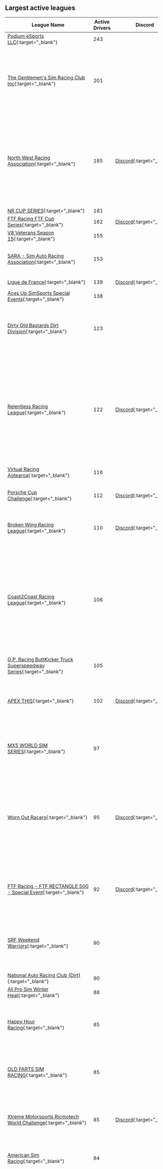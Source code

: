 ## Largest active leagues

| League Name | Active Drivers | Discord | About |
|------------------------------------------------------------------------------------------------------------------------------------------------|--------------|-------------------------------------------------------------------|--------------------------------------------------------------------------------------------------------------------------------------------------------------------------------------------------------------------------------------------------------------------------------------------------------------------------------------------------------------------------------------------------------------------------------------------------------------------------------------------------------------------------------------------------------------------------------------------------------------------------------------------------------------------------------------------------------------------------------------------------------------------------------------------------------------------------------------------------------------------------------------------------------------------------------------------------------------------------------------------------------------------------------------------|
|[Podium eSports LLC](https://members.iracing.com/membersite/member/LeagueView.do?league=8341){:target="_blank"} |243 | |Official Home of Podium eSports LLC\. |
|[The Gentlemen's Sim Racing Club Inc](https://members.iracing.com/membersite/member/LeagueView.do?league=3143){:target="_blank"} |201 | |Welcome to the Gentlemen's Sim Racing Club\! We are a club filled with racers of all abilities in a range of different cars and racing formats\. Based on the iRacing platform, our league features 13 championships and many weekend special events and hosted fun races\. With 3 nights of broadcast racing and over 450 paid members, you are always in luck when trying to find a race\.   You can apply for a membership online and be racing with us in no time\! Membership costs are as low as $10 a season\.   Please don't hesitate to contact us with any questions you may have, and join our Facebook group\. |
|[North West Racing Association](https://members.iracing.com/membersite/member/LeagueView.do?league=9147){:target="_blank"} |185 |[Discord](https://discord.gg/KPXaDe4aDq){:target="_blank"} |SERIES ANNOUNCEMENT \#1   SUPER LATE MODELS   SUPER LATE MODEL FULL INFO:  📅 : Mondays  🕤 : 10:00pmEST  🏎️ : Super Late Model  🔧 : Open Setups  💵 : $25  🎥 : Ultimate Dirt Tv    SERIES ANNOUNCEMENT \#2   BIG BLOCK MODIFIEDS   BIG BLOCK MODIFIEDS FULL INFO  📅 : Tuesday's  🕤 : 10:00pmEST  🏎️ : Big Block Modified  🔧: Open Setup  💵 : $20  🎥 : OSR Network    SERIES ANNOUNCEMENT \#3   LATE NIGHT PRO LATE MODELS FULL INFO:  📅: Wednesdays  🕤: 11:00pmEST  🏎️: Pro Late Model  🔧: Fixed Setup  💵: $15  🎥 : Ultimate Dirt Tv    SERIES ANNOUNCEMENT \#4   FIXED DIRT STREET STOCKS FULL INFO:  📅: Thursdays  🕤: 10:00pmEST  🏎️: Dirt Street Stock  🔧: Fixed  💵: $10  🎥 : OSR Network |
|[NR CUP SERIES](https://members.iracing.com/membersite/member/LeagueView.do?league=9427){:target="_blank"} |181 | | |
|[FTF Racing FTF Cup Series](https://members.iracing.com/membersite/member/LeagueView.do?league=2709){:target="_blank"} |162 |[Discord](https://discord.gg/JDNPMvK){:target="_blank"} |FTF Cup Series |
|[V8 Veterans Season 15](https://members.iracing.com/membersite/member/LeagueView.do?league=6455){:target="_blank"} |155 | |Best Over 40's in Australia battle it out in V8 Supercars\! \- Season 15 |
|[SARA \- Sim Auto Racing Association](https://members.iracing.com/membersite/member/LeagueView.do?league=1080){:target="_blank"} |153 | |Tuesdays:  9:30 PM / 10:30 PM \- Dirt Night \(Fixed setup 358 Mods & 410 Wings\)   Wednesdays:  9:30 PM \- Contender Series \(Open setup Late Model Stock Cars\)   Thursdays:  9:30 PM \- Super Series \- Invite Only \(Open setup Late Model Stock Cars\)   All times Eastern\. |
|[Ligue de France](https://members.iracing.com/membersite/member/LeagueView.do?league=10433){:target="_blank"} |139 |[Discord](https://discord.gg/TTVMyaz){:target="_blank"} |Compétition de la LdF, qualificative pour la Coupe de France |
|[Aces Up SimSports Special Events](https://members.iracing.com/membersite/member/LeagueView.do?league=10010){:target="_blank"} |138 | |This will be a league specifically for hosting special events\. Initially will be mainly Dirt Sprint Car events\. |
|[Dirty Old Bastards Dirt Division](https://members.iracing.com/membersite/member/LeagueView.do?league=1898){:target="_blank"} |123 | |Close, clean and intense dirt racing\!   General Manager/Owner: Chris Roberts  League Admin: Tyler Henselman  League Admin: Alan Simerl  League Admin: Jonathan Lohe  League Admin: Aaron Shaffer  League Admin: Tyson Landis  League Admin: Mark Smith  League Admin: Brad Faria   Danlisa league page: http://danlisa\.com/scoring/league\_series\.php?league\_id\=1403 |
|[Relentless Racing League](https://members.iracing.com/membersite/member/LeagueView.do?league=9238){:target="_blank"} |122 |[Discord](https://discord.gg/kRgpkFDnFP){:target="_blank"} |Welcome to Relentless Racing League   Relentless Racing League \(RRL\) is a progression\-based league focused on NASCAR Asphalt ovals with a very tight team environment\.   Progression:  All new drivers will start out in our ARCA series and progress from there\.  ARCA/Trucks\-\>Xfinity\-\>Cup   Progression Eligibility:  Drivers are eligible to move up once they have completed 50% of the race in the current series that they are racing\. Being pulled up is based on team owner/teams looking to fill out their roster in the series\.   Race Times:  ARCA \- 26\-week series  Thursdays \- Lobby opens at 8:00 PM EST  \-55 minutes of practice  \-5 minutes qualifying, 2 Laps  \- Green flag drops at 9:00 PM EST  Trucks \- 26\-week series \- With Playoffs  Tuesdays \- Same time slots as Above  Xfinity \- 26\-week series \- With Playoffs  Mondays \- Same time slots as Above  Cup \- 26\-week series \- With Playoffs  Fridays \- Same time slots as Above   RRL also host a variety of exhibition series\. These |
|[Virtual Racing Aotearoa](https://members.iracing.com/membersite/member/LeagueView.do?league=3670){:target="_blank"} |116 | | |
|[Porsche Cup Challenge](https://members.iracing.com/membersite/member/LeagueView.do?league=8258){:target="_blank"} |112 |[Discord](https://discord.gg/WJe48DBje5){:target="_blank"} |We aim to be the pinnacle of Porsche Cup racing for drivers of all skill levels\. Our league offers an inclusive environment for everyone, with a challenge suitable for all regardless of pace, and a platform that encourages growth as a driver\. |
|[Broken Wing Racing League](https://members.iracing.com/membersite/member/LeagueView.do?league=8158){:target="_blank"} |110 |[Discord](https://discord.gg/cU7AECjnXZ){:target="_blank"} |BWRL is a NA\-Based, community\-focused racing league for drivers of all skill categories\. Whether you're a newer driver, or going for record times, you are all welcome\.   Currently fielding an F4 Championship on Tuesday evenings\. |
|[Coast2Coast Racing League](https://members.iracing.com/membersite/member/LeagueView.do?league=3418){:target="_blank"} |106 | |Welcome to Coast2Coast Racing Leagues   We are a group that are passionate about racing and strive to provide a well\-managed, adrenalin pumping, wheel\-to\-wheel racing experience with high standards of race\-craft, clean racing and drivers that show respect to their fellow competitors with an emphasis on camaraderie and a community environment\. Members know that they are a part of something bigger than just the on\-track experience\.   We are a community based league\. A large proportion of our drivers are actively involved in the league, from Executive, Review Committee, Admining Races, Advisory committees and many other volunteer activities\. We also run Charity Races every season and have raised over $21,000 for organizations such as the Steve King Foundation and various Veteran's Charities\.  While we have live Admins managing every Race, races are reviewed and penalties assigned by a Volunteer Review Committee\. |
|[O\.P\. Racing ButtKicker Truck Superspeedway Series](https://members.iracing.com/membersite/member/LeagueView.do?league=2811){:target="_blank"} |105 | | |
|[APEX THIS](https://members.iracing.com/membersite/member/LeagueView.do?league=3265){:target="_blank"} |102 |[Discord](https://discord.gg/rs35WWCkFv){:target="_blank"} |Road Racing at its finest\! https://apexthis\.racing  As one of the fastest growing iRacing road racing leagues, we know how to have a good time\. We have GT races for all skill levels, from beginner to alien\. While we take our racing seriously, we don't take ourselves too seriously\. We like good close racing with some healthy banter and taunting tossed in\. No wreckers, bitching or moaning\. Join us and enjoy racing again\! |
|[MX5 WORLD SIM SERIES](https://members.iracing.com/membersite/member/LeagueView.do?league=3259){:target="_blank"} |97 | |10 GRAND PRIX, 1 WORLD FINAL, 1 CHAMPION   MX5WORLDSIMSERIES@GMAIL\.COM   DIVISION BASED RACING   RACES BROADCASTED LIVE AT THE GLOBAL SIMRACING CHANNEL   SOCIALS:  WWW\.FACEBOOK\.COM/MX5WORLDSIMSERIES  INSTAGRAM: @MX5WORLDSIMSERIES  EMAIL: MX5WORLDSIMSERIES@GMAIL\.COM |
|[Worn Out Racers](https://members.iracing.com/membersite/member/LeagueView.do?league=652){:target="_blank"} |95 |[Discord](https://discord.gg/EtkgGq35Ws){:target="_blank"} |\(40 & Over League\) We are a group, of mostly older gentlemen, that enjoy racing\.   We are looking for other racers over 40 that enjoy racing without all the drama and name calling of normal iRacing\.   We race 8pm eastern time   The Car/Track combos change often from season to season\.   Sundays CAROLINA SIM WORKS SUNDAY SHOWDOWN  Mondays BEEF JERKY UNLIMITED SERIES  Tuesdays Handicap Road Racing Various car/tracks\.  Wednesday Humpday Hijinx Road Racing with Points  Thursdays Ninja Botanicals Road Racing  Friday Legacy Racing Xfinity cars, Cup, 87 cars, Tour Mods, Silver Crowns, SLM @ various tracks  Saturdays Handicap Road Racing Various car/tracks\.   All races are fixed setup races when there is a setup for the track except Handicap where we all share setups\. |
|[FTF Racing \- FTF RECTANGLE 500 \- Special Event](https://members.iracing.com/membersite/member/LeagueView.do?league=5973){:target="_blank"} |92 |[Discord](https://discord.gg/JDNPMvK){:target="_blank"} |RACE Date \- Friday, December 30th, 2022   Time \- 8:30 PM ET  Track \- Indianapolis Motor Speedway \(Open Wheel Oval\)  Car: Dallara IR\-18   Tuesday, December 27th, 2022 \- Qualifying Day \(7:00 pm ET \- 11:00 pm ET\)  Wednesday, December 28th, 2022 \- Bump Day \(8:00 pm ET\)   Main Session Times & Sim Times :  Sim Date \- 5/29/22 1x time  8:00 PM ET \- Practice \(0:30\)  8:30 PM ET \- Race \(200 Laps\) |
|[SRF Weekend Warriors](https://members.iracing.com/membersite/member/LeagueView.do?league=1566){:target="_blank"} |90 | |&\#8220; A gathering to honor the tradition of the true weekend racer \(warrior\), which gave birth to this car; the SCCA Spec Racer and Spec Racer Ford; its ongoing success is truely what this is about\.  The SRF Weekend Warrior events will be abit social, helpful, and with a friendly competitive atmosphere\. We encourage sharing setups, and helping others progress in their online racing careers\.  This is still a work in progress and will evolve as we move forward &\#8221; |
|[National Auto Racing Club \(Dirt\)](https://members.iracing.com/membersite/member/LeagueView.do?league=4490){:target="_blank"} |90 | |CURRENT DIVISIONS  Wing Sprint Cars, Non\-Wing Sprint Cars, BB Modifieds, and Midgets every week\. |
|[All Pro Sim Winter Heat](https://members.iracing.com/membersite/member/LeagueView.do?league=9161){:target="_blank"} |88 | |10 Week Winter Series Using the Limited Late Model |
|[Happy Hour Racing](https://members.iracing.com/membersite/member/LeagueView.do?league=8318){:target="_blank"} |85 | |Happy Hour Racing is an inclusive community that enjoys racing for fun and having a good time\. We don't take ourselves too seriously and winning at all costs is never the goal\.   Multiple types of racing are offered throughout the week\. So there is a little something for everyone\. We welcome new drivers wanting to learn or try out different forms of racing in a no pressure atmosphere\.   We are your one stop shop for fun and respectful racing\. |
|[OLD FARTS SIM RACING](https://members.iracing.com/membersite/member/LeagueView.do?league=314){:target="_blank"} |85 | |Our Mission is to embrace the most competitive online Internet racing possible\. Our league agrees and adheres to all references listed in the iRacing sporting codes\.   Our first objective is to help and promote all drivers to receive their highest level of driving skills, in order to advance our league to its highest competitive level\. All this, while having fun, and making a few good friends along the way\. |
|[Xtreme Motorsports Ricmotech World Challenge](https://members.iracing.com/membersite/member/LeagueView.do?league=2648){:target="_blank"} |85 |[Discord](https://discord.gg/kctTAzF8vR){:target="_blank"} |WORLD CHALLENGE RETURN JAN 2023 WITH GTP and GT3\. \*\*\* You must register through our web page not here\. \*\*\*   EVENTS ARE HELD EVERY OTHER MONDAY WITH ALL EVENTS COVERED BY APEX RACING TV   Welcome to the Xtrememotorsports Ricmotech World Challenge\.   CLASSES  GT3 CLASS PRO/AM  GTP   For more information visit our website @ https://www\.xmsracing\.com/wcseries |
|[American Sim Racing](https://members.iracing.com/membersite/member/LeagueView.do?league=18){:target="_blank"} |84 | |Tuesday Night: Trucks  Wednesday Night: ARCA Menards Series  Thursday Night: TBA  Practice at 8:30pm, Qual at 9:00pm, Race at 9:10pm  All FIXED Setups, Realistic Weather, Auto Generated Track |
|[60PLUS Racing Adventures](https://members.iracing.com/membersite/member/LeagueView.do?league=2022){:target="_blank"} |84 | |An iRacing league offering first class competition in a friendly, respectful environment\.   Drivers who will be age 60 or older prior to December 2021, are eligible to join\.   Our road championship features the \*\*\* Pro 2000 PM\-18 with fixed setups\. We race this series on Wednesdays, running 24 races during each 12 week season\.   Our oval championship features the 3 Monster Energy Cup Cars with fixed setups\. We race this series on Tuesdays, running 12 races during each 12 week season\.    For more information: https://marco1294\.wixsite\.com/60plus/aboutus |
|[DE\-AT\-CH Club Liga](https://members.iracing.com/membersite/member/LeagueView.do?league=2432){:target="_blank"} |82 | |DE\-AT\-CH Club Members only league |
|[RPM European GT3 Series](https://members.iracing.com/membersite/member/LeagueView.do?league=7826){:target="_blank"} |82 |[Discord](https://discord.gg/ha3VuNVXNn){:target="_blank"} |Welcome to the RPM European GT3 Series\.   We are not looking to reinvent the wheel here we are just looking to provide clean fair racing for like minded people no matter which end of the field you find yourself\.   For more details or to join head to our discord \- https://discord\.gg/ha3VuNVXNn |
|[West Coast Racing](https://members.iracing.com/membersite/member/LeagueView.do?league=8093){:target="_blank"} |81 |[Discord](https://discord.gg/DRpN6czqqA){:target="_blank"} |Open to Class D and above\. Tuesday LMP3 / GT4 Multiclass, Thursday GT3 cars, and Saturday F3 |
|[ARL Prototype Championship](https://members.iracing.com/membersite/member/LeagueView.do?league=6332){:target="_blank"} |80 | | |
|[PCA S10 \- Entry Class](https://members.iracing.com/membersite/member/LeagueView.do?league=7358){:target="_blank"} |80 | |Starter league for PCA Sim Racing |
|[Old Bastards Racing League](https://members.iracing.com/membersite/member/LeagueView.do?league=2293){:target="_blank"} |77 | |The Old Bastards Racing League is continuing the traditions established by the Old Bastards founding members Mark &\#8220;Smitty&\#8221; Smith & Steve &\#8220;Sgt Major&\#8221; Raft back on 7/22/2013\.   We have our good and bad races from time to time and I wanted to take the time and just send thanks to all of you for making the Old Bastards Racing League what it is\. Without you its members we wouldn't even have a league\. It is my honor to have help lead the league for the past 2 years \(Established 7/22/2013\) and to shape and build the league into what it is today\. I look forward with all of your help, to keep improving the Old Bastards Racing League as we go forward   The Old Bastards Racing League prides itself on close, clean racing with an emphasis on quality race\-craft and the camaraderie of friends\.   When Applying To The League You Will Have Seven Days To Respond To The League Application That Will Be Sent To your iRacing Message Box\. |
|[FSS eSports iRacing Series](https://members.iracing.com/membersite/member/LeagueView.do?league=8845){:target="_blank"} |76 |[Discord](https://discord.gg/HgePSbFr87){:target="_blank"} |Full Send Sims builds custom sim racing rigs and offers trackside simulation and event rentals in the Southeast region of the USA\. The FSS eSports League has been created to help foster clean racing and support training in areas such as car control, race\-craft, race adjudication and corner working\. FSS will monitor the league races and provide driver feedback utilizing the corner marshall adjutication and offering driver educational programs via the FSS Racing 101 season\. Our goal is to allow drivers of all experience levels to race together on an enjoyable platform\.   See you on track\!\! |
|[Triple Bypass](https://members.iracing.com/membersite/member/LeagueView.do?league=9479){:target="_blank"} |75 | |Triple Bypass Racing League \- NASCAR \- Free League   Sunday \- NextGen Cup Series  Tuesday \- 87 Legends Series  Wednesday \- King of the Hill  Thursday \- ARCA Series   Practice opens @ 8:30PM EST/EDT  Qualifying @ 9:00PM EST/EDT |
|[CORE Racing](https://members.iracing.com/membersite/member/LeagueView.do?league=3500){:target="_blank"} |74 |[Discord](https://discord.gg/vT3gqq){:target="_blank"} |A league unlike any other you will find on iRacing\. Ultimately this league is dedicated to those that love to have fun and race hard but clean\. Apply now and let the fun begin\!\!\!   League discord is https://discord\.gg/vT3gqq  League Twitter is @racing2thecore  League Facebook Group is CORE Racing League  League Website is coreracingleague\.com  League Instagram is core\_racing\_league |
|[iSNF: NextGen Cup Series](https://members.iracing.com/membersite/member/LeagueView.do?league=5875){:target="_blank"} |73 | |LIVE BROADCAST @ 5PM ET Saturdays\. Realistic schemes, numbers, and teams true to NASCAR realism\! Fixed Setups\! |
|[ESR Casual](https://members.iracing.com/membersite/member/LeagueView.do?league=3457){:target="_blank"} |72 |[Discord](https://discord.gg/EgHHYd8){:target="_blank"} |ESR Casual is for every driver that wants to have some fun on a wednesday night\. All cars and classes are being chosen from votes among the participants\. To join the league you must create a racer profile on this website\.   During the Danish Esport Racing Championship Season most activities in ESR Casual \(monday\) are Fixed Ferrari 488 GT3\. Sometimes we change depending what cars that our members would like to drive\.   It's casual and it's all about the fun, practice and getting to know new people\.   Feel free to join our discord channel: https://discord\.gg/EgHHYd8 |
|[SuperCars NZ V8 Championship season 1 2023](https://members.iracing.com/membersite/member/LeagueView.do?league=6569){:target="_blank"} |72 | |nz time zone |
|[JSI racing simsports team](https://members.iracing.com/membersite/member/LeagueView.do?league=5187){:target="_blank"} |71 | |fun dirt and tarmac racing |
|[Aspire Racing Team \- League](https://members.iracing.com/membersite/member/LeagueView.do?league=10173){:target="_blank"} |70 |[Discord](https://discord.gg/7zXf4ACprMbsiteHere){:target="_blank"} |Home of the Aspire Racing Teams Leagues and Series\. |
|[American Muscle Series](https://members.iracing.com/membersite/member/LeagueView.do?league=6810){:target="_blank"} |70 |[Discord](https://discord.gg/kAyHX773UB){:target="_blank"} |Races in the FR500S |
|[Solstice Racing League \- Wednesday Series](https://members.iracing.com/membersite/member/LeagueView.do?league=3730){:target="_blank"} |69 |[Discord](https://discord.gg/sbtGNr4wJx){:target="_blank"} |PLEASE JOIN THE DISCORD BEFORE APPLYING TO THE LEAGUE\. Thank you\.\.\.\.\.\.\.\.\.\.\.\.\.\.\.\.The Wednesday Night Division of Solstice Racing\!   Solstice Racing has been together since 2009, originally racing in NASCAR Racing 2003 Season and moving over to iRacing in 2019, before taking a brief break and coming back in 2022\. |
|[Svenska Eracingligan](https://members.iracing.com/membersite/member/LeagueView.do?league=5826){:target="_blank"} |69 |[Discord](https://discord.gg/P2AgaTWXf5){:target="_blank"} |Svensk Eracing vill ge den växande simulatorracingen i Sverige en plattform att mötas, tävla och växa\. |
|[Williams Gaming Club's FF1600 Fridays](https://members.iracing.com/membersite/member/LeagueView.do?league=10324){:target="_blank"} |69 | |Welcome to WGC's FF1600 Friday\! |
|[ALLTRACK CHALLENGE](https://members.iracing.com/membersite/member/LeagueView.do?league=7561){:target="_blank"} |68 | | |
|[KCERacing](https://members.iracing.com/membersite/member/LeagueView.do?league=7607){:target="_blank"} |68 | |Come join the fun at any or all of our series\. Sunday night NASCAR Fixed Cup series, Monday Night GT3 Series, Tuesday night 87 Series, and Thursday night XFinity Series   Our primary goal is to create a clean racing organization that builds long lasting friendships and promote communication and comradery and has structure, while enjoy the thing we all love most and that racing hard and having fun\.   IF THIS SOUNDS INTERESTING HEAD ON OVER TO https://kceracing\.com/ AND SUBMIT AN APPLICATION\. |
|[Ray ESports Unofficial SCCA Racing League](https://members.iracing.com/membersite/member/LeagueView.do?league=6236){:target="_blank"} |68 | |Picking up where SCCA Esports left off\.  A league of the same SCCA family without the official support \(but blessing of\) of the National Esports program, thus the &\#8220;unofficial SCCA&\#8221; title\. We will strive to maintain the clean, respectful, fun, and competitive racing that SCCA ESports provided and was founded on\. This league will also strive to follow the conduct and principles the SCCA is built on\. |
|[SBG Racing League](https://members.iracing.com/membersite/member/LeagueView.do?league=5575){:target="_blank"} |68 | |Skip Barber, Indycar, Dirt and more for fun |
|[SLIDE JAWB Racing League](https://members.iracing.com/membersite/member/LeagueView.do?league=2894){:target="_blank"} |68 | |Slide Jawb Season 10, MF Racing Designs Xfinity Series  Slide Jawb Season 10 races on Tuesday nights, using the NASCAR Xfinity Series cars\!  We have TONS of different LARGE prizes, as well as professional broadcasts and competitive racing\.  The champion of the series will be awarded with $250, with 2nd earning $70, and 3rd earning $50, and so forth through 10th\. $35 will also be awarded to the team champion\. If you do NOT make the playoffs in the 15 race stretch, you will be eligible for the Dash 4 Cash\. All star race prizes will also be provided, making it an action packed 17 race season\. \(Limit 4 people per team\) |
|[iNascar Racing Series](https://members.iracing.com/membersite/member/LeagueView.do?league=8467){:target="_blank"} |67 |[Discord](https://discord.gg/CHZxtrFAg6){:target="_blank"} |iNascar Racing Series is a Fixed Next Gen Cup Series League, founded by Matt Allen\.  We follow the Nascar Cup Series Schedule\. Our first race for Season 2 will be Feb\. 2nd at La Coliseum, with the Clash\. We will run 36 Points races just like Cup, including the Playoffs\. Win and you are in for the Championship\!   Thursday nights, Lobby opens at 8:25pm est, 30 minute practice, 10 minute/2lap qualifying, then Green Flag\. Invite your friends, this is a fun and competitive league\!   Season 1 iNascar Racing Series Cup Champion Jeff Brogden |
|[UK SimRacing Community \- GT3 League](https://members.iracing.com/membersite/member/LeagueView.do?league=6296){:target="_blank"} |67 | |iRacing UK GT3 League |
|[GoT\-Racing\.eu](https://members.iracing.com/membersite/member/LeagueView.do?league=164){:target="_blank"} |66 |[Discord](https://discord.gg/FySEPdRHP9)){:target="_blank"} |Al meer dan 10 jaar zijn we een gezellige iRacing community binnen de Benelux met als motto: Serious iRacing with a Smile   De GoT\-iRacing community kenmerkt zich door behulpzaamheid, eerlijkheid, duidelijkheid, openheid en bovenal lekker samen 'praten' over iRacing en het fair racen met een glimlach in officiële series of in de door de GoT\-iRacing community georganiseerde race\- en training\-sessies\.   Tijdens de door ons georganiseerde races is het de bedoeling dat je aan de start verschijnt om leuk te racen samen met andere GoT\-community rijders\. Winnen ten koste van alles is niet de instelling\. Racen en battlen met wederzijds respect en vooral Serious, maar altijd met een Smile\.   Indien je nog steeds enthousiast ben, meld je dan nu aan\! |
|[NASRA \(5\) \- Triple M Pulling Truck Series](https://members.iracing.com/membersite/member/LeagueView.do?league=5302){:target="_blank"} |66 |[Discord](https://discord.gg/s7KxkN4jBM){:target="_blank"} |NASRA Truck Series that runs on Friday Nights\! We run 150 \- 200 mile races with stages, limited tire sets, and different fuel capacities each week\. We never run the same races over and over again\. This series will be broadcasted \(TBD\)\. We try to make them as close to real life as possible\. This is a money league\. Champion Fund Fee plus Championship Payouts at seasons' end and also Weekly Entry Fees plus Weekly Payouts\. All payouts are based on the number of entries participating\! No refunds\. |
|[Supercheap Auto East Coast V8 Series](https://members.iracing.com/membersite/member/LeagueView.do?league=3008){:target="_blank"} |66 | |V8 Supercars / Tuesday Nights / Good distance races |
|[ARA Porsche Cup](https://members.iracing.com/membersite/member/LeagueView.do?league=5015){:target="_blank"} |65 | |Welcome to the Apex Racing Academy Porsche Cup Championship\. Go to the Apex Racing League website for more info in this series and all of the other Apex Racing League series |
|[Old Guy Racing League](https://members.iracing.com/membersite/member/LeagueView.do?league=9339){:target="_blank"} |65 | |We are a group of adult guys who want to make friends, grow as racers together and race clean |
|[GTS Challenge](https://members.iracing.com/membersite/member/LeagueView.do?league=8857){:target="_blank"} |64 | |http://gtschallenge\.ru \- Clio Cup, GT4 Cup, TCR Cup, GT3 Cup |
|[NASRA \(2\) \- Pultz Poppers Late Model Series](https://members.iracing.com/membersite/member/LeagueView.do?league=8949){:target="_blank"} |64 |[Discord](https://discord.gg/DrZdaA4n6d){:target="_blank"} |Pultz Poppers Late Model Series that runs on Tuesday Nights\! We run 150 \- 200 mile races\. We never run the same races over and over again\. This series will be broadcasted NASRA 360 Racing Network\. We try to make them as close to real life as possible\. This is a money league\. Champion Fund Fee plus Championship Payouts at seasons' end and also Weekly Entry Fees plus Weekly Payouts\. All payouts are based on the number of entries participating\! No refunds\. |
|[Alpha Touring Challenge](https://members.iracing.com/membersite/member/LeagueView.do?league=6243){:target="_blank"} |63 |[Discord](https://discord.gg/3bYxzBDEW6){:target="_blank"} |From seasoned veterans to fresh\-faced rookies, no matter what your skill level is, you will have someone to race\. With FWD cars, it's easy to get behind the wheel and start racing, but mastering their intricacies is a true challenge\. Luckily, our drivers are not just fierce competitors, but also helpful coaches, ready to guide newbies towards greatness\. So come join us for an unforgettable experience \- where speed, strategy, and sportsmanship converge in a thrilling display of automotive prowess\. |
|[OSRL Premier Series](https://members.iracing.com/membersite/member/LeagueView.do?league=6789){:target="_blank"} |63 | |Thursday nights at 9:30 PM Eastern   Car: ARCA |
|[Ruff\-Neck Racing](https://members.iracing.com/membersite/member/LeagueView.do?league=9844){:target="_blank"} |63 | |A League where you come to have fun and get away from reality\. No Negative Nancy's will be tolerated\!\!\! FUN ONLY\!\!\! |
|[WOTEL SUPER LATE MODELS NATIONAL TOUR](https://members.iracing.com/membersite/member/LeagueView.do?league=4007){:target="_blank"} |63 | |SUPER LATE MODEL NATIONAL SERIES |
|[\#Yes2Motorsport](https://members.iracing.com/membersite/member/LeagueView.do?league=5789){:target="_blank"} |63 |[Discord](https://discord.gg/kcFEq7sbR3){:target="_blank"} |THURSDAYS, 7PM ET  twitter\.com/yes2motorsport  discord\.gg/kcFEq7sbR3 |
|[Coast2Coast Asphalt League](https://members.iracing.com/membersite/member/LeagueView.do?league=4598){:target="_blank"} |63 | |Asphalt Racing |
|[Autobahn Sportscar Challenge](https://members.iracing.com/membersite/member/LeagueView.do?league=1263){:target="_blank"} |62 | |A competitive and community oriented league focusing on Pro\-Am based rules\.  We welcome fresh out of the box beginners all the way up to seasoned veterans\.  Our primary goal is to create a friendly and educational atmosphere for all drivers\.  Our veterans are here to help the new drivers and to enjoy some friendly competition\. We are broadcast live by Global Sim Racing Channel\!  Check them out on youtube and watch some great racing from all disciplines\!   Autobahn Motorcar Group Sportscar Challenge 30sec Teaser Videohttp://youtu\.be/sSn2dlyNu70Autobahn Motorcar Group iRacing League \- Round 2 \- Rroad America Highlight Videohttp://youtu\.be/gGuuEN38t\_g |
|[SMR](https://members.iracing.com/membersite/member/LeagueView.do?league=8725){:target="_blank"} |61 |[Discord](https://discord.gg/wBzHZzs2pn){:target="_blank"} |Welcome to the SMR Racing League\! We were created by a group of friends who just like to hop on and have some fun racing together\. New Seasons start up January 1st 2023\! |
|[ChampCar iRacing Series](https://members.iracing.com/membersite/member/LeagueView.do?league=2580){:target="_blank"} |61 | |Welcome to the official Sim Series of ChampCar, North America's home for REAL, AFFORDABLE, COMPETITIVE road racing\.   With weekly practice races virtually every Wednesday, and championship rounds throughout the year, this is the perfect place in which to practice for upcoming ChampCar races, learn more about this series, and grow a community of racers like you that have always wanted to go road racing without all the hassles, huge rule books, or obscene expense\. |
|[Moving Chicanes Racing League](https://members.iracing.com/membersite/member/LeagueView.do?league=9996){:target="_blank"} |61 | | |
|[Home Motorsports \(HMS\)](https://members.iracing.com/membersite/member/LeagueView.do?league=7888){:target="_blank"} |61 | |Group of mostly senior & middle aged drivers with the goal of clean, hard, and fun racing\. |
|[NXTGEN iRacing PROTO/GT3 Championship](https://members.iracing.com/membersite/member/LeagueView.do?league=7015){:target="_blank"} |61 |[Discord](https://discord.gg/gHj6NVKCMC){:target="_blank"} |The home of GT3 & Proto/GT3 racing, This season we have the GT3 fixed on Wednesdays & also the Proto/GT3 On Wednesdays, See the NXTGEN Discord for all information\. |
|[Leading Edge Sim Series](https://members.iracing.com/membersite/member/LeagueView.do?league=10504){:target="_blank"} |60 | | |
|[Roadster Rumble \- Simagic Showroom Rumble](https://members.iracing.com/membersite/member/LeagueView.do?league=7347){:target="_blank"} |60 | |Toyota 86 league for all driver skill levels \. Sim racers across Australia and NZ battle it out for prize money and bragging rights\.   For more information join our Face book page   https://www\.facebook\.com/groups/1209786549474364 |
|[NASRA \(1\) \- SimRacerHub\.com Truck Series](https://members.iracing.com/membersite/member/LeagueView.do?league=8605){:target="_blank"} |60 |[Discord](https://discord.gg/Btx5gwmS66){:target="_blank"} |NASRA Truck Series that runs on Monday Nights\! We run 150 \- 200 mile races with stages, limited tire sets, and different fuel capacities each week\. We never run the same races over and over again\. This series will be broadcasted by NASRA 360 Racing Network\. We try to make them as close to real life as possible\. This is a money league\. Champion Fund Fee plus Championship Payouts at seasons' end and also Weekly Entry Fees plus Weekly Payouts\. All payouts are based on the number of entries participating\! No refunds\. |
|[Pony Express Sim Racing](https://members.iracing.com/membersite/member/LeagueView.do?league=6544){:target="_blank"} |60 |[Discord](https://discord.gg/HUQyQN3F8f){:target="_blank"} |Endurance 4 Amateurs  LMP3/GT3 Wednesday nights  Fixed setup/90 min race  Fast Repairs \- 2  iRating maximum \- 3000 |
|[Stay Tuned Sports Podcast Truck Series](https://members.iracing.com/membersite/member/LeagueView.do?league=3818){:target="_blank"} |60 |[Discord](https://discord.gg/j7qGJcyC){:target="_blank"} |Welcome to the Official league page for the Elite Stay Tuned Sports Podcast Truck Series\! Sundays @9pm EST\. |
|[Anti Stall Racing \- IMSA Series](https://members.iracing.com/membersite/member/LeagueView.do?league=8267){:target="_blank"} |60 | |Welcome to the return of the popular multi\-class racing series from Anti Stall Racing\!  We went away for a season but we're back with a vengeance\! With the newly released GTP cars and the increased car limits there's no better time to jump into this exciting series\. Consisting of the GTP and GT3 categories, we will allow a grand total of 60 drivers \(25 GTP and 35 GT3\) to line up on the grid\.   The 35 GT3 drivers will be split up in a PRO and an AM class, based on the average iRating of all participants\. The division will be 15/20 for PRO/AM and each class will have it's own prize pool\. |
|[K5 Championship](https://members.iracing.com/membersite/member/LeagueView.do?league=8768){:target="_blank"} |60 | |KNEEBON5 Championships |
|[BSR InThePitsNews Truck Series](https://members.iracing.com/membersite/member/LeagueView.do?league=6126){:target="_blank"} |59 |[Discord](https://discord.gg/4QGTFVt2MC){:target="_blank"} |Saturday Night Fixed Setup Truck League  Practice Opens at 7:00 EST, Races at 8:00 EST  Please join the league Discord before you apply\!  Discord: https://discord\.gg/4QGTFVt2MC |
|[Champion Motorsports](https://members.iracing.com/membersite/member/LeagueView.do?league=185){:target="_blank"} |59 | |Champion Motorsports was founded in 1999, originally made up from a small group of friends who all began racing online with the boom of the Internet\. It started out as a team concept so that we could all learn from one another and help each other to improve on the track\. Over the years we met new friends, and evolved into one of the most respected simulation racing communities of our kind\. |
|[Evolution Sim Racing](https://members.iracing.com/membersite/member/LeagueView.do?league=9806){:target="_blank"} |59 |[Discord](https://discord.gg/4eeCKVqE46){:target="_blank"} |Evolution Sim Racing, a brand new league that has been setup to run on Thursday nights at 19:30UK time where we have our first Season kicking off very soon in the amazing Ferrari 488 GT3 EVO\.   We are a FREE TO ENTER league and for our first season we have 50 seats available, many of which have already been confirmed\.   The track list has been chosen to try and compliment the Ferrari GT3 EVO and provide the league with some great and close racing\. All races will be live broadcast on the JPB Youtube channel by the amazing guys there\. We will have 3 pre\-season races for drivers to get used to the car and the group to get used to each other, we will be running PRO and AM classes so everyone of all skill levels has something to battle for, a teams championship running alongside for those who wish to enter, personalised driver trophies for the Top 5 Drivers in each class and winning team trophies for the top 3 teams\. |
|[IAA International Asphalt Association](https://members.iracing.com/membersite/member/LeagueView.do?league=6819){:target="_blank"} |59 |[Discord](https://discord.gg/epEkbN3RYP){:target="_blank"} |Spring Xfinity Series Starting March 13th\. |
|[iRacing Warriors Motorsportz Cup Series](https://members.iracing.com/membersite/member/LeagueView.do?league=8223){:target="_blank"} |59 | |An inclusive iRacing team who's vision is to create competition, and ongoing friendships, within the iRacing community and beyond |
|[Liberty Racing League](https://members.iracing.com/membersite/member/LeagueView.do?league=6794){:target="_blank"} |59 | | |
|[Race Of The Week \- Training League](https://members.iracing.com/membersite/member/LeagueView.do?league=6227){:target="_blank"} |59 | |Race Of The Week \- Training League   About the league:  A training league for everyone to learn how to drive and compete\.  Just for fun without demands\!  See this training league as a step towards more advanced competition leagues\!  Our ambition it to run one training season per quarter, four per year\. With summer break\.  All nationalities are welcome\.  Languages we use are Swedish and English\.  It's up to you how the training will be\!  Race the way you want people to race you\!  Race clean, have fun and be nice to each other\!   Contact the league here:  featheronlinegaming@gmail\.com |
|[Rebilas Photography Grand National Series](https://members.iracing.com/membersite/member/LeagueView.do?league=3562){:target="_blank"} |59 |[Discord](https://discord.gg/j7qGJcyC){:target="_blank"} |Welcome to the Official league page for the Elite Rebilas Photography Grand National Series\! Monday's at 7:30pm EST\! |
|[Warriors 4 Peace Open Wheel Series](https://members.iracing.com/membersite/member/LeagueView.do?league=3645){:target="_blank"} |59 | |Official US Open Wheel iRacing Series of the Elite Racing League |
|[RODDCAR](https://members.iracing.com/membersite/member/LeagueView.do?league=4807){:target="_blank"} |59 | |Friday Night Superspeedway League \- roddcar\.com |
|[Elite JoinAPS\.com Cup Series](https://members.iracing.com/membersite/member/LeagueView.do?league=3344){:target="_blank"} |58 |[Discord](https://discord.gg/j7qGJcyC){:target="_blank"} |Welcome to the Official league page for the Elite JoinAPS Cup Series and the Elite COT Series\! |
|[RGR Racing League](https://members.iracing.com/membersite/member/LeagueView.do?league=9913){:target="_blank"} |58 | |Coming soon  |
|[Sunday Night NASCAR Cup Series](https://members.iracing.com/membersite/member/LeagueView.do?league=5465){:target="_blank"} |58 |[Discord](https://discord.gg/Jc237yF){:target="_blank"} |Sunday Night NASCAR \(SNN\) is a league for fellow iRacing enthusiasts that race clean and enjoy the sport\. SNN is the only league on iRacing to offer full length races with stages for each of the 3 premier NASCAR series\. We offer a Truck series \(C license 1\.00 minumum\), Xfinity series \(B license 1\.00 minimum\) and Cup series \(A license 1\.00 minimum\)\. We follow the full NASCAR schedule and most rules where applicable\. We do not charge members a fee to race \(with the exception of team charters for Cup\)\. Series champions receive trophies after completion of the season as well as prizes for other categories\. As long as you are competitive and understand the race cannot be won on the first lap I believe you will enjoy the league\. Our races are broadcasted on Sim Racing Network \(SRM\)\. Please join the Discord link to apply and join the community: https://discord\.gg/Jc237yF |
|[C2C \- SuperDIRT Week CHARITY](https://members.iracing.com/membersite/member/LeagueView.do?league=5642){:target="_blank"} |58 | |RESERVED FOR SPECIAL EVENTS |
|[CORT \#Yes2Motorsport Truck Series](https://members.iracing.com/membersite/member/LeagueView.do?league=5226){:target="_blank"} |58 | |Visit cortracing\.com to apply\! |
|[PRL Production Car Series \(Monday\)](https://members.iracing.com/membersite/member/LeagueView.do?league=7084){:target="_blank"} |58 | |http://www\.precisionracingleague\.com |
|[Affinity Racing Series Trucks](https://members.iracing.com/membersite/member/LeagueView.do?league=9675){:target="_blank"} |57 | |Affinity Racing Series is a collaboration league of several highly regarded drivers from different leagues that have come together to form one major racing series\. With just shy of 100 drivers, ARS aims to plant its flag on the iRacing platform as one of the premier talent racing associations\. |
|[East 2 West Racing](https://members.iracing.com/membersite/member/LeagueView.do?league=7380){:target="_blank"} |57 | |Road Racing League for beginners, amateurs, and some aliens\. Race when you can, we have drops in every series\. Trophies go to winners in the series\.  We mainly run GT3 and iR\-04 and follow the iRacing seasons for the iR\-04 series\.  We will use ALL Road Racing tracks, break the bank, we love them all\.  Message me on Discord to be accepted into the league\. Discord ID: RGiovo2\#6233 |
|[PCA \- Club Class](https://members.iracing.com/membersite/member/LeagueView.do?league=5374){:target="_blank"} |57 | |The Club Class sim racing league for Porsche Club of America membership\. |
|[All\-American Cup Series](https://members.iracing.com/membersite/member/LeagueView.do?league=6911){:target="_blank"} |56 |[Discord](https://discord.gg/nc7F3Mpwap){:target="_blank"} |Formerly the All\-American ARCA Series   Friday nights at 8:30 PM ET\. Fixed setups, live Race Control, live broadcasting\.   Season 6 begins August 11th, 2023\!   Oval B\-Class License or higher required, iRating must be between 1200\-4000\.   If interested in joining, please visit our Discord page at  https://discord\.gg/nc7F3Mpwap |
|[ARL GT3 Trophy](https://members.iracing.com/membersite/member/LeagueView.do?league=6437){:target="_blank"} |56 | | |

